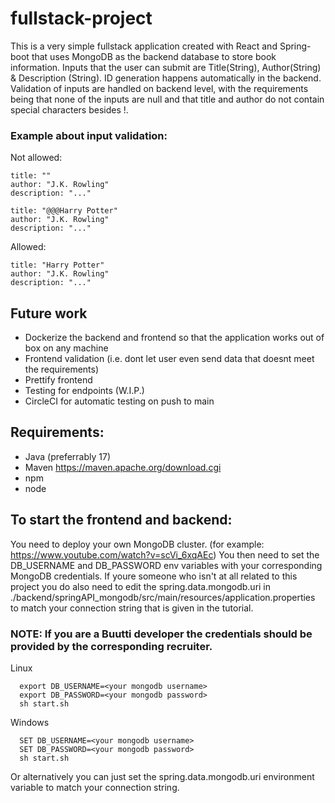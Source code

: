# fullstack-project
This is a very simple fullstack application created with React and Spring-boot that uses MongoDB as the backend
database to store book information. Inputs that the user can submit are Title(String), Author(String)
& Description (String). ID generation happens automatically in the backend.  Validation of inputs are handled on backend level,
with the requirements being that none of the inputs are null and that title and author do not contain special characters besides !.

### Example about input validation:
Not allowed:
```
title: ""
author: "J.K. Rowling"
description: "..."
```
```
title: "@@@Harry Potter"
author: "J.K. Rowling"
description: "..."
```
Allowed:
```
title: "Harry Potter"
author: "J.K. Rowling"
description: "..."
```

## Future work
  - Dockerize the backend and frontend so that the application works out of box on any machine
  - Frontend validation (i.e. dont let user even send data that doesnt meet the requirements)
  - Prettify frontend
  - Testing for endpoints (W.I.P.)
  - CircleCI for automatic testing on push to main

## Requirements:
  - Java (preferrably 17)
  - Maven https://maven.apache.org/download.cgi
  - npm
  - node

## To start the frontend and backend:
You need to deploy your own MongoDB cluster. (for example: https://www.youtube.com/watch?v=scVi_6xqAEc)
You then need to set the DB_USERNAME and DB_PASSWORD env variables with your corresponding MongoDB credentials.
If youre someone who isn't at all related to this project you do also need to edit the spring.data.mongodb.uri in
./backend/springAPI_mongodb/src/main/resources/application.properties to match your connection string that is
given in the tutorial.

### NOTE: If you are a Buutti developer the credentials should be provided by the corresponding recruiter.

Linux
```
  export DB_USERNAME=<your mongodb username>
  export DB_PASSWORD=<your mongodb password>
  sh start.sh
```
Windows
```
  SET DB_USERNAME=<your mongodb username>
  SET DB_PASSWORD=<your mongodb password>
  sh start.sh
```

Or alternatively you can just set the spring.data.mongodb.uri environment variable to match your connection string.
